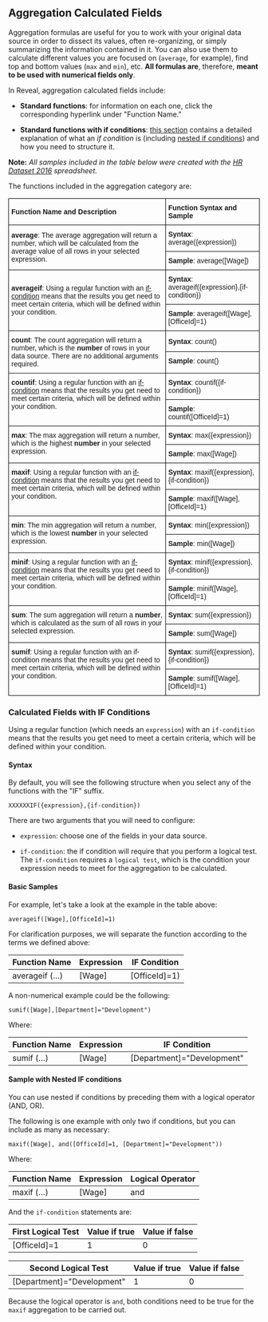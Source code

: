 ## Aggregation Calculated Fields


Aggregation formulas are useful for you to work with your original data
source in order to dissect its values, often re-organizing, or simply
summarizing the information contained in it. You can also use them to
calculate different values you are focused on (`average`, for example),
find top and bottom values (`max` and `min`), etc. **All formulas are**,
therefore, **meant to be used with numerical fields only**.

In Reveal, aggregation calculated fields include:

  - **Standard functions**: for information on each one, click the corresponding hyperlink under "Function Name."

  - **Standard functions with if conditions**: [this section](#aggregation-if-condition) contains a detailed explanation of what an *if condition* is (including [nested if conditions](#nested-if-conditions)) and how you need to structure
    it.

**Note:** *All samples included in the table below were created with the
[HR Dataset 2016](http://download.infragistics.com/reportplus/help/samples/HR%20Dataset_2016.xlsx)
spreadsheet.*

The functions included in the aggregation category are:

<style type="text/css">
.tg  {border-collapse:collapse;border-spacing:0;}
.tg td{font-family:Arial, sans-serif;font-size:14px;padding:10px 5px;border-style:solid;border-width:1px;overflow:hidden;word-break:normal;border-color:black;}
.tg th{font-family:Arial, sans-serif;font-size:14px;font-weight:normal;padding:10px 5px;border-style:solid;border-width:1px;overflow:hidden;word-break:normal;border-color:black;}
.tg .tg-cly1{text-align:left;vertical-align:middle}
.tg .tg-0lax{text-align:left;vertical-align:top}
</style>
<table class="tg" style="undefined;table-layout: fixed">
  <tr>
    <th class="tg-cly1"><span style="font-weight:bold">Function Name and Description</span></th>
    <th class="tg-cly1"><span style="font-weight:bold">Function Syntax and Sample</span></th>
  </tr>
  <tr>
    <td class="tg-cly1" rowspan="2"><span style="font-weight:bold">average</span>: The average aggregation will return a number, which will be calculated from the average value of all rows in your selected expression.</td>
    <td class="tg-cly1"><span style="font-weight:bold">Syntax</span>: average({expression})</td>
  </tr>
  <tr>
    <td class="tg-cly1"><span style="font-weight:bold">Sample</span>: average([Wage])</td>
  </tr>
  <tr>
    <td class="tg-cly1" rowspan="2"><span style="font-weight:bold">averageif</span>: Using a regular function with an <a href="#aggregation-if-condition">if-condition</a> means that the results you get need to meet certain criteria, which will be defined within your condition.</td>
    <td class="tg-cly1"><span style="font-weight:bold">Syntax</span>: averageif({expression},{if-condition})</td>
  </tr>
  <tr>
    <td class="tg-cly1"><span style="font-weight:bold">Sample</span>: averageif([Wage],[OfficeId]=1)</td>
  </tr>
  <tr>
    <td class="tg-cly1" rowspan="2"><span style="font-weight:bold">count</span>: The count aggregation will return a number, which is the <span style="font-weight:bold">number</span> of rows in your data source. There are no additional arguments required.</td>
    <td class="tg-cly1"><span style="font-weight:bold">Syntax</span>: count()</td>
  </tr>
  <tr>
    <td class="tg-0lax"><span style="font-weight:bold">Sample</span>: count()</td>
  </tr>
  <tr>
    <td class="tg-0lax" rowspan="2"><span style="font-weight:bold">countif</span>: Using a regular function with an <a href="#aggregation-if-condition">if-condition</a> means that the results you get need to meet certain criteria, which will be defined within your condition.</td>
    <td class="tg-0lax"><span style="font-weight:bold">Syntax</span>: countif({if-condition})</td>
  </tr>
  <tr>
    <td class="tg-0lax"><span style="font-weight:bold">Sample</span>: countif([OfficeId]=1)</td>
  </tr>
  <tr>
    <td class="tg-0lax" rowspan="2"><span style="font-weight:bold">max</span>: The max aggregation will return a number, which is the highest <span style="font-weight:bold">number</span> in your selected expression.</td>
    <td class="tg-0lax"><span style="font-weight:bold">Syntax</span>: max({expression})</td>
  </tr>
  <tr>
    <td class="tg-0lax"><span style="font-weight:bold">Sample</span>: max([Wage])</td>
  </tr>
  <tr>
    <td class="tg-0lax" rowspan="2"><span style="font-weight:bold">maxif</span>: Using a regular function with an <a href="#aggregation-if-condition">if-condition</a> means that the results you get need to meet certain criteria, which will be defined within your condition.</td>
    <td class="tg-0lax"><span style="font-weight:bold">Syntax</span>: maxif({expression},{if-condition})</td>
  </tr>
  <tr>
    <td class="tg-0lax"><span style="font-weight:bold">Sample</span>: maxif([Wage],[OfficeId]=1)</td>
  </tr>
  <tr>
    <td class="tg-0lax" rowspan="2"><span style="font-weight:bold">min</span>: The min aggregation will return a number, which is the lowest <span style="font-weight:bold">number</span> in your selected expression.</td>
    <td class="tg-0lax"><span style="font-weight:bold">Syntax</span>: min({expression})</td>
  </tr>
  <tr>
    <td class="tg-0lax"><span style="font-weight:bold">Sample</span>: min([Wage])</td>
  </tr>
  <tr>
    <td class="tg-0lax" rowspan="2"><span style="font-weight:bold">minif</span>: Using a regular function with an <a href="#aggregation-if-condition">if-condition</a> means that the results you get need to meet certain criteria, which will be defined within your condition.</td>
    <td class="tg-0lax"><span style="font-weight:bold">Syntax</span>: minif({expression},{if-condition})</td>
  </tr>
  <tr>
    <td class="tg-0lax"><span style="font-weight:bold">Sample</span>: minif([Wage],[OfficeId]=1)</td>
  </tr>
  <tr>
    <td class="tg-0lax" rowspan="2"><span style="font-weight:bold">sum</span>: The sum aggregation will return a <span style="font-weight:bold">number</span>, which is calculated as the sum of all rows in your selected expression.</td>
    <td class="tg-0lax"><span style="font-weight:bold">Syntax</span>: sum({expression})</td>
  </tr>
  <tr>
    <td class="tg-0lax"><span style="font-weight:bold">Sample</span>: sum([Wage])</td>
  </tr>
  <tr>
    <td class="tg-0lax" rowspan="2"><span style="font-weight:bold">sumif</span>: Using a regular function with an if-condition means that the results you get need to meet certain criteria, which will be defined within your condition.</td>
    <td class="tg-0lax"><span style="font-weight:bold">Syntax</span>: sumif({expression},{if-condition})</td>
  </tr>
  <tr>
    <td class="tg-0lax"><span style="font-weight:bold">Sample</span>: sumif([Wage],[OfficeId]=1)</td>
  </tr>
</table>


<a name='aggregation-if-condition'></a>
### Calculated Fields with IF Conditions

Using a regular function (which needs an `expression`) with an
`if-condition` means that the results you get need to meet a certain
criteria, which will be defined within your condition.

#### Syntax

By default, you will see the following structure when you select any of
the functions with the "IF" suffix.

`XXXXXXIF({expression},{if-condition})`

There are two arguments that you will need to configure:

  - `expression`: choose one of the fields in your data source.

  - `if-condition`: the if condition will require that you perform a
    logical test. The `if-condition` requires a `logical test`, which is
    the condition your expression needs to meet for the aggregation to
    be calculated.

#### Basic Samples

For example, let's take a look at the example in the table above:

`averageif([Wage],[OfficeId]=1)`

For clarification purposes, we will separate the function according to
the terms we defined above:

| Function Name  | Expression | IF Condition  |
| -------------- | ---------- | ------------- |
| averageif (…​)  | [Wage]     | [OfficeId]=1) |

A non-numerical example could be the following:

`sumif([Wage],[Department]="Development")`

Where:

| Function Name | Expression | IF Condition               |
| ------------- | ---------- | -------------------------- |
| sumif (…​)    | [Wage]      | [Department]="Development" |

<a name='nested-if-conditions'></a>
#### Sample with Nested IF conditions

You can use nested if conditions by preceding them with a logical
operator (AND, OR).

The following is one example with only two if conditions, but you can
include as many as necessary:

`maxif([Wage], and([OfficeId]=1, [Department]="Development"))`

Where:

| Function Name | Expression | Logical Operator |
| ------------- | ---------- | ---------------- |
| maxif (…​)     | [Wage]     | and              |

And the `if-condition` statements are:

| First Logical Test | Value if true | Value if false |
| ------------------ | ------------- | -------------- |
| [OfficeId]=1       | 1             | 0              |

| Second Logical Test        | Value if true | Value if false |
| -------------------------- | ------------- | -------------- |
| [Department]="Development" | 1             | 0              |

Because the logical operator is `and`, both conditions need to be true
for the `maxif` aggregation to be carried out.
